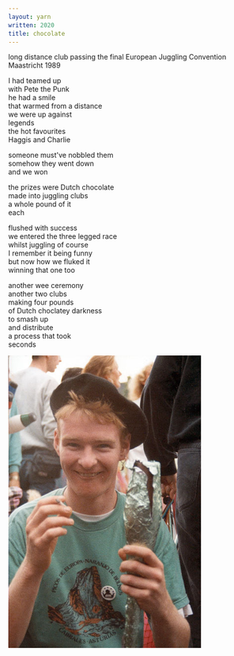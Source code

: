 ```yaml
---
layout: yarn
written: 2020
title: chocolate
---
```


<div class="poem">
long distance club passing  
the final  
European Juggling Convention  
Maastricht 1989  


I had teamed up  
with Pete the Punk  
he had a smile  
that warmed from a distance  
we were up against  
legends  
the hot favourites  
Haggis and Charlie  


someone must've nobbled them  
somehow they went down  
and we won  


the prizes were Dutch chocolate  
made into juggling clubs  
a whole pound of it  
each  


flushed with success  
we entered the three legged race  
whilst juggling of course  
I remember it being funny  
but now how we fluked it  
winning that one too  


another wee ceremony  
another two clubs  
making four pounds  
of Dutch choclatey darkness  
to smash up  
and distribute  
a process that took  
seconds
</div>

![chocolate club prize, Hughie, Maastricht 1989](/assets/images/bio/maastricht89.jpg "chocolate club prize, Hughie, Maastricht 1989")

